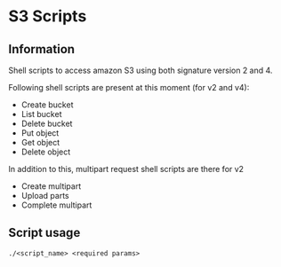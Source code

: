# S3 Scripts
## Information
Shell scripts to access amazon S3 using both signature version 2 and 4.

Following shell scripts are present at this moment (for v2 and v4):
* Create bucket
* List bucket
* Delete bucket
* Put object
* Get object
* Delete object

In addition to this, multipart request shell scripts are there for v2
* Create multipart
* Upload parts
* Complete multipart

## Script usage
```
./<script_name> <required params>
```
